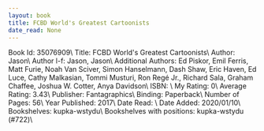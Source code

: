 ```yaml
---
layout: book
title: FCBD World's Greatest Cartoonists
date_read: None
---
```


Book Id: 35076909\ 
Title: FCBD World's Greatest Cartoonists\ 
Author: Jason\ 
Author l-f: Jason, Jason\ 
Additional Authors: Ed Piskor, Emil Ferris, Matt Furie, Noah Van Sciver, Simon Hanselmann, Dash Shaw, Eric Haven, Ed Luce, Cathy Malkasian, Tommi Musturi, Ron Regé Jr., Richard Sala, Graham Chaffee, Joshua W. Cotter, Anya Davidson\ 
ISBN: \ 
My Rating: 0\ 
Average Rating: 3.43\ 
Publisher: Fantagraphics\ 
Binding: Paperback\ 
Number of Pages: 56\ 
Year Published: 2017\ 
Date Read: \ 
Date Added: 2020/01/10\ 
Bookshelves: kupka-wstydu\ 
Bookshelves with positions: kupka-wstydu (#722)\ 

